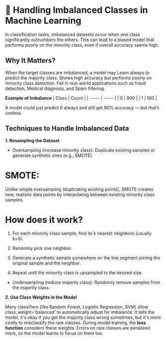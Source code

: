 # 🧪 Handling Imbalanced Classes in Machine Learning

In classification tasks, imbalanced datasets occur when one class significantly outnumbers the others. This can lead to a biased model that performs poorly on the minority class, even if overall accuracy seems high.

## **Why It Matters?**

When the target classes are imbalanced, a model may Learn always to predict the majority class. Shows high accuracy but performs poorly on minority class detection. Fail in real-world applications such as fraud detection, Medical diagnosis, and Spam filtering.

**Example of Imbalance**
| Class | Count |
| ----- | ----- |
| 0     | 900   |
| 1     | 100   |

A model could just predict 0 always and still get 90% accuracy — but that’s useless.

## **Techniques to Handle Imbalanced Data**

**1. Resampling the Dataset**

* Oversampling (increase minority class): Duplicate existing samples or generate synthetic ones (e.g., SMOTE).
# SMOTE:

Unlike simple oversampling (duplicating existing points), SMOTE creates new, realistic data points by interpolating between existing minority class samples.

# How does it work?

1. For each minority class sample, find its k nearest neighbors (usually k=5).

2. Randomly pick one neighbor.

3. Generate a synthetic sample somewhere on the line segment joining the original sample and the neighbor.

4. Repeat until the minority class is upsampled to the desired size.

* Undersampling (reduce majority class): Randomly remove samples from the majority class.

 **2. Use Class Weights in the Model**

Many classifiers (like Random Forest, Logistic Regression, SVM) allow class_weight='balanced' to automatically adjust for imbalance. It tells the model, it's okay if you get the majority class wrong sometimes, but it's more costly to misclassify the rare classes. During model training, the **loss function** considers these weights.
Errors on rare classes are penalized more, so the model learns to focus on them too.

